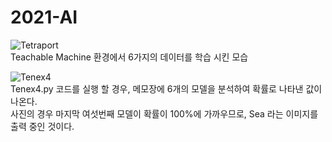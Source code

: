 # 2021-AI

![Tetraport](https://user-images.githubusercontent.com/90503450/133099666-7d6dddbb-6864-4e41-aee1-e44d60abb029.jpg)
<br>
Teachable Machine 환경에서 6가지의 데이터를 학습 시킨 모습
<br>

![Tenex4](https://user-images.githubusercontent.com/90503450/133100321-e0861522-ae77-4bd8-bdd0-b6242247181e.jpg)
</br>
Tenex4.py 코드를 실행 할 경우, 메모장에 6개의 모델을 분석하여 확률로 나타낸 값이 나온다.
<br> 사진의 경우 마지막 여섯번째 모델이 확률이 100%에 가까우므로, Sea 라는 이미지를 출력 중인 것이다.

